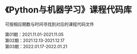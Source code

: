 # 《Python与机器学习》课程代码库  
  
可按相应期数与时间寻找到对应的课程代码文件  

第01期：2021.11.01-2021.11.05  
第02期：2021.12.13-2021.12.17  
第03期：2022.01.17-2022.01.21  
